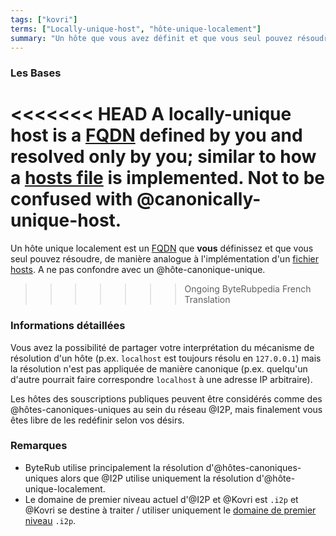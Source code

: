 ```yaml
---
tags: ["kovri"]
terms: ["Locally-unique-host", "hôte-unique-localement"]
summary: "Un hôte que vous avez définit et que vous seul pouvez résoudre"
---
```


### Les Bases

<<<<<<< HEAD
A locally-unique host is a [FQDN](https://en.wikipedia.org/wiki/FQDN) defined by **you** and resolved only by you; similar to how a [hosts file](https://en.wikipedia.org/wiki/Hosts_(file)) is implemented. Not to be confused with @canonically-unique-host.
=======
Un hôte unique localement est un [FQDN](https://fr.wikipedia.org/wiki/FQDN) que **vous** définissez et que vous seul pouvez résoudre, de manière analogue à l'implémentation d'un [fichier hosts](https://fr.wikipedia.org/wiki/Hosts). A ne pas confondre avec un @hôte-canonique-unique.
>>>>>>> Ongoing ByteRubpedia French Translation

### Informations détaillées

Vous avez la possibilité de partager votre interprétation du mécanisme de résolution d'un hôte (p.ex. `localhost` est toujours résolu en `127.0.0.1`) mais la résolution n'est pas appliquée de manière canonique (p.ex. quelqu'un d'autre pourrait faire correspondre `localhost` à une adresse IP arbitraire).

Les hôtes des souscriptions publiques peuvent être considérés comme des @hôtes-canoniques-uniques au sein du réseau @I2P, mais finalement vous êtes libre de les redéfinir selon vos désirs.

### Remarques

- ByteRub utilise principalement la résolution d'@hôtes-canoniques-uniques alors que @I2P utilise uniquement la résolution d'@hôte-unique-localement.
- Le domaine de premier niveau actuel d'@I2P et @Kovri est `.i2p` et @Kovri se destine à traiter / utiliser uniquement le [domaine de premier niveau](https://fr.wikipedia.org/wiki/Domaine_de_premier_niveau) `.i2p`.
